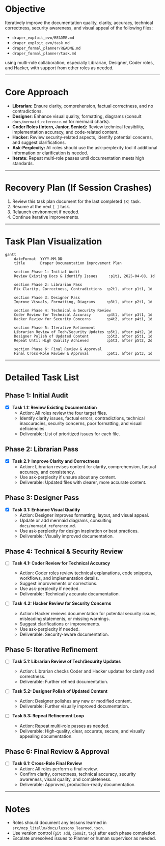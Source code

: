 # Objective
Iteratively improve the documentation quality, clarity, accuracy, technical correctness, security awareness, and visual appeal of the following files:

- `draper_exploit_evo/README.md`
- `draper_exploit_evo/task.md`
- `draper_formal_planner/README.md`
- `draper_formal_planner/task.md`

using multi-role collaboration, especially Librarian, Designer, Coder roles, and Hacker, with support from other roles as needed.

---

# Core Approach

- **Librarian:** Ensure clarity, comprehension, factual correctness, and no contradictions.
- **Designer:** Enhance visual quality, formatting, diagrams (consult `docs/mermaid_reference.md` for mermaid charts).
- **Coder Roles (Intern, Junior, Senior):** Review technical feasibility, implementation accuracy, and code-related content.
- **Hacker:** Review security-related aspects, identify potential concerns, and suggest clarifications.
- **Ask-Perplexity:** All roles should use the ask-perplexity tool if additional information or clarification is needed.
- **Iterate:** Repeat multi-role passes until documentation meets high standards.

---

# Recovery Plan (If Session Crashes)

1. Review this task plan document for the last completed `[X]` task.
2. Resume at the next `[ ]` task.
3. Relaunch environment if needed.
4. Continue iterative improvements.

---

# Task Plan Visualization

```mermaid
gantt
    dateFormat  YYYY-MM-DD
    title       Draper Documentation Improvement Plan

    section Phase 1: Initial Audit
    Review Existing Docs & Identify Issues     :p1t1, 2025-04-08, 1d

    section Phase 2: Librarian Pass
    Fix Clarity, Correctness, Contradictions  :p2t1, after p1t1, 1d

    section Phase 3: Designer Pass
    Improve Visuals, Formatting, Diagrams     :p3t1, after p2t1, 1d

    section Phase 4: Technical & Security Review
    Coder Review for Technical Accuracy       :p4t1, after p3t1, 1d
    Hacker Review for Security Concerns       :p4t2, after p4t1, 1d

    section Phase 5: Iterative Refinement
    Librarian Review of Tech/Security Updates :p5t1, after p4t2, 1d
    Designer Polish of Updated Content        :p5t2, after p5t1, 1d
    Repeat Until High Quality Achieved        :p5t3, after p5t2, 2d

    section Phase 6: Final Review & Approval
    Final Cross-Role Review & Approval        :p6t1, after p5t3, 1d
```

---

# Detailed Task List

## Phase 1: Initial Audit

- [X] **Task 1.1: Review Existing Documentation**
  - Action: All roles review the four target files.
  - Identify clarity issues, factual errors, contradictions, technical inaccuracies, security concerns, poor formatting, and visual deficiencies.
  - Deliverable: List of prioritized issues for each file.

## Phase 2: Librarian Pass

- [X] **Task 2.1: Improve Clarity and Correctness**
  - Action: Librarian revises content for clarity, comprehension, factual accuracy, and consistency.
  - Use ask-perplexity if unsure about any content.
  - Deliverable: Updated files with clearer, more accurate content.

## Phase 3: Designer Pass

- [X] **Task 3.1: Enhance Visual Quality**
  - Action: Designer improves formatting, layout, and visual appeal.
  - Update or add mermaid diagrams, consulting `docs/mermaid_reference.md`.
  - Use ask-perplexity for design inspiration or best practices.
  - Deliverable: Visually improved documentation.

## Phase 4: Technical & Security Review

- [ ] **Task 4.1: Coder Review for Technical Accuracy**
  - Action: Coder roles review technical explanations, code snippets, workflows, and implementation details.
  - Suggest improvements or corrections.
  - Use ask-perplexity if needed.
  - Deliverable: Technically accurate documentation.

- [ ] **Task 4.2: Hacker Review for Security Concerns**
  - Action: Hacker reviews documentation for potential security issues, misleading statements, or missing warnings.
  - Suggest clarifications or improvements.
  - Use ask-perplexity if needed.
  - Deliverable: Security-aware documentation.

## Phase 5: Iterative Refinement

- [ ] **Task 5.1: Librarian Review of Tech/Security Updates**
  - Action: Librarian checks Coder and Hacker updates for clarity and correctness.
  - Deliverable: Further refined documentation.

- [ ] **Task 5.2: Designer Polish of Updated Content**
  - Action: Designer polishes any new or modified content.
  - Deliverable: Further visually improved documentation.

- [ ] **Task 5.3: Repeat Refinement Loop**
  - Action: Repeat multi-role passes as needed.
  - Deliverable: High-quality, clear, accurate, secure, and visually appealing documentation.

## Phase 6: Final Review & Approval

- [ ] **Task 6.1: Cross-Role Final Review**
  - Action: All roles perform a final review.
  - Confirm clarity, correctness, technical accuracy, security awareness, visual quality, and completeness.
  - Deliverable: Approved, production-ready documentation.

---

# Notes

- Roles should document any lessons learned in `src/mcp_litellm/docs/lessons_learned.json`.
- Use version control (`git add`, `commit`, `tag`) after each phase completion.
- Escalate unresolved issues to Planner or human supervisor as needed.